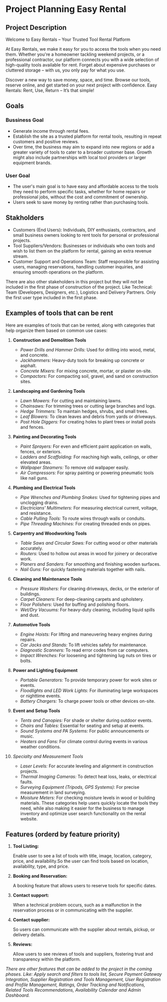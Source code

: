 # Project Planning Easy Rental

## Project Description
Welcome to Easy Rentals – Your Trusted Tool Rental Platform

At Easy Rentals, we make it easy for you to access the tools when you need them. Whether you're a homeowner tackling weekend projects, or a professional contractor, our platform connects you with a wide selection of high-quality tools available for rent. Forget about expensive purchases or cluttered storage – with us, you only pay for what you use.

Discover a new way to save money, space, and time. Browse our tools, reserve online, and get started on your next project with confidence. Easy Rentals: Rent, Use, Return – It’s that simple!


## Goals

### Bussiness Goal
   
   - Generate income through rental fees.
   - Establish the site as a trusted platform for rental tools, resulting in repeat customers and positive reviews.
   - Over time, the business may aim to expand into new regions or add a greater variety of tools to cater to a broader customer base. Growth might also include partnerships with local tool providers or larger equipment brands.

### User Goal
   - The user's main goal is to have easy and affordable access to the tools they need to perform specific tasks, whether for home repairs or professional jobs, without the cost and commitment of ownership.
   - Users seek to save money by renting rather than purchasing tools.

## Stakholders 
- Customers (End Users):
  Individuals, DIY enthusiasts, contractors, and small business owners looking to rent tools for personal or professional projects.
- Tool Suppliers/Vendors:
  Businesses or individuals who own tools and wish to list them on the platform for rental, gaining an extra revenue stream.
- Customer Support and Operations Team:
  Staff responsible for assisting users, managing reservations, handling customer inquiries, and ensuring smooth operations on the platform.

There are also other stakeholders in this project but they will not be included in the first phase of construction of the project. Like Technical: Team (Developers, Designers, etc.), Logistics and Delivery Partners. Only the first user type included in the first phase.

## Examples of tools that can be rent 
Here are examples of tools that can be rented, along with categories that help organize them based on common use cases:

1. **Construction and Demolition Tools**
    - *Power Drills and Hammer Drills:* Used for drilling into wood, metal, and concrete.
    - *Jackhammers:* Heavy-duty tools for breaking up concrete or asphalt.
    - *Concrete Mixers:* For mixing concrete, mortar, or plaster on-site.
    - *Compactors:* For compacting soil, gravel, and sand on construction sites.

2. **Landscaping and Gardening Tools**
    - *Lawn Mowers:* For cutting and maintaining lawns.
    - *Chainsaws:* For trimming trees or cutting large branches and logs.
    - *Hedge Trimmers:* To maintain hedges, shrubs, and small trees.
    - *Leaf Blowers:* To clean leaves and debris from yards or driveways.
    - *Post Hole Diggers:* For creating holes to plant trees or install posts and fences.

3. **Painting and Decorating Tools**
    - *Paint Sprayers:* For even and efficient paint application on walls, fences, or exteriors.
    - *Ladders and Scaffolding:* For reaching high walls, ceilings, or other elevated areas.
    - *Wallpaper Steamers:* To remove old wallpaper easily.
    - *Air Compressors:* For spray painting or powering pneumatic tools like nail guns.

4. **Plumbing and Electrical Tools**
    - *Pipe Wrenches and Plumbing Snakes:* Used for tightening pipes and unclogging drains.
    - *Electricians' Multimeters:* For measuring electrical current, voltage, and resistance.
    - *Cable Pulling Tools:* To route wires through walls or conduits.
    - *Pipe Threading Machines:* For creating threaded ends on pipes.

5. **Carpentry and Woodworking Tools**
    - *Table Saws and Circular Saws:* For cutting wood or other materials accurately.
    - *Routers:* Used to hollow out areas in wood for joinery or decorative work.
    - *Planers and Sanders:* For smoothing and finishing wooden surfaces.
    - *Nail Guns:* For quickly fastening materials together with nails.

6. **Cleaning and Maintenance Tools**
    - *Pressure Washers:* For cleaning driveways, decks, or the exterior of buildings.
    - *Carpet Cleaners:* For deep-cleaning carpets and upholstery.
    - *Floor Polishers:* Used for buffing and polishing floors.
    - *Wet/Dry Vacuums:* For heavy-duty cleaning, including liquid spills and dust.

7. **Automotive Tools**
    - *Engine Hoists:* For lifting and maneuvering heavy engines during repairs.
    - *Car Jacks and Stands:* To lift vehicles safely for maintenance.
    - *Diagnostic Scanners:* To read error codes from car computers.
    - *Impact Wrenches:* For loosening and tightening lug nuts on tires or bolts.

8. **Power and Lighting Equipment**
    - *Portable Generators:* To provide temporary power for work sites or events.
    - *Floodlights and LED Work Lights:* For illuminating large workspaces or nighttime events.
    - *Battery Chargers:* To charge power tools or other devices on-site.

9. **Event and Setup Tools**
    - *Tents and Canopies:* For shade or shelter during outdoor events.
    - *Chairs and Tables:* Essential for seating and setup at events.
    - *Sound Systems and PA Systems:* For public announcements or music.
    - *Heaters and Fans:* For climate control during events in various weather conditions.

10. *Specialty and Measurement Tools*
    - *Laser Levels:* For accurate leveling and alignment in construction projects.
    - *Thermal Imaging Cameras:* To detect heat loss, leaks, or electrical faults.
    - *Surveying Equipment (Tripods, GPS Systems):* For precise measurement in land surveying.
    - *Moisture Meters:* For checking moisture levels in wood or building materials.
These categories help users quickly locate the tools they need, while also making it easier for the business to manage inventory and optimize user search functionality on the rental website.

## Features (orderd by feature priority)
1. **Tool Listing:**
   
   Enable user to see a list of tools with title, image, location, category, price, and availability.So the user can find tools based on location, availability, type, and price.


2. **Booking and Reservation:**

   A booking feature that allows users to reserve tools for specific dates.

   
3. **Contact support:**

   When a technical problem occurs, such as a malfunction in the reservation process or in communicating with the supplier.

  
4. **Contact supplier:**

   So users can communicate with the supplier about rentals, pickup, or delivery details.

    
5. **Reviews:**

   Allow users to see reviews of tools and suppliers, fostering trust and transparency within the platform.
   


*There are other features that can be added to the project in the coming phases. Like: Apply search and filters to tools list, Secure Payment Gateway Integration, Supplier Registration and Tools Management, User Registration and Profile Management, Ratings, Order Tracking and Notifications, Related Tools Recommendations, Availability Calendar and Admin Dashboard.*